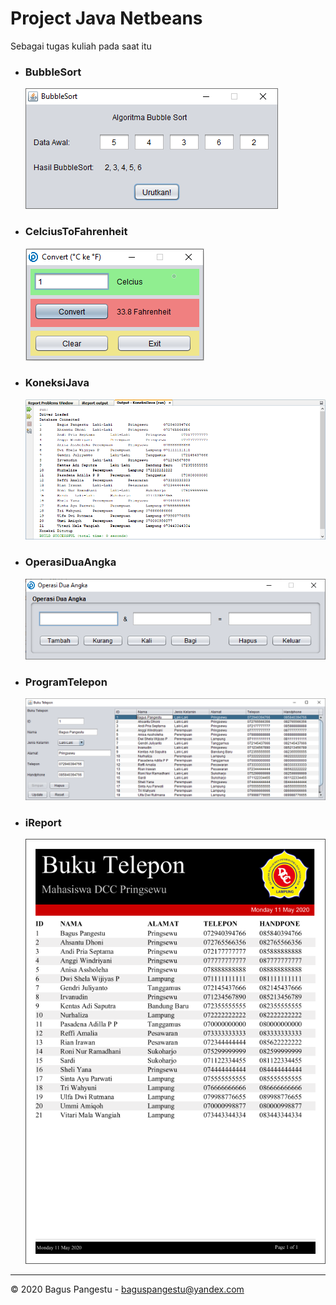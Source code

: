 # Project Java Netbeans

Sebagai tugas kuliah pada saat itu

- ### BubbleSort
  ![BubbleSort](/BubbleSort.png)
- ### CelciusToFahrenheit
  ![CelciusToFahrenheit](/CelciusToFahrenheit.png)
- ### KoneksiJava
  ![KoneksiJava](/KoneksiJava.png)
- ### OperasiDuaAngka
  ![OperasiDuaAngka](/OperasiDuaAngka.png)
- ### ProgramTelepon
  ![ProgramTelepon](/ProgramTelepon.png)
- ### iReport
  ![iReport](/iReport.png)

---

© 2020 Bagus Pangestu - <baguspangestu@yandex.com>
